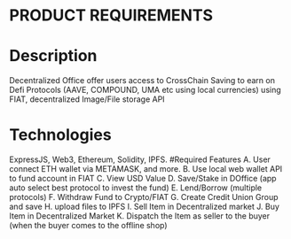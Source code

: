 # PRODUCT REQUIREMENTS
# Description 
Decentralized Office offer users access to CrossChain Saving to earn on Defi Protocols (AAVE, COMPOUND, UMA etc using local currencies) using FIAT, decentralized Image/File storage API

# Technologies
ExpressJS, Web3, Ethereum, Solidity, IPFS.
#Required Features
A. User connect ETH wallet via METAMASK, and more.
B. Use local web wallet API to fund account in FIAT
C. View USD Value
D. Save/Stake in DOffice (app auto select best protocol to invest the fund)
E. Lend/Borrow (multiple protocols)
F. Withdraw Fund to Crypto/FIAT
G. Create Credit Union Group and save
H. upload files to IPFS
I. Sell Item in Decentralized market
J. Buy Item in Decentralized Market
K. Dispatch the Item as seller to the buyer (when the buyer comes to the offline shop)


